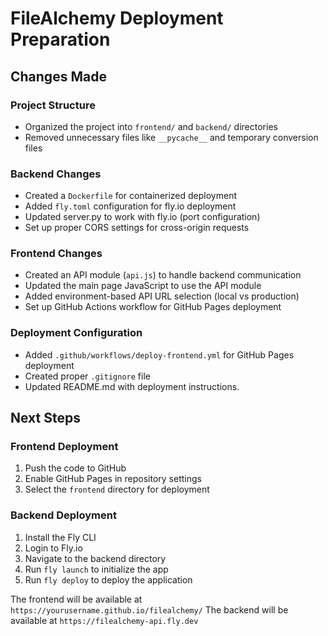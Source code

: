 # FileAlchemy Deployment Preparation

## Changes Made

### Project Structure
- Organized the project into `frontend/` and `backend/` directories
- Removed unnecessary files like `__pycache__` and temporary conversion files

### Backend Changes
- Created a `Dockerfile` for containerized deployment
- Added `fly.toml` configuration for fly.io deployment
- Updated server.py to work with fly.io (port configuration)
- Set up proper CORS settings for cross-origin requests

### Frontend Changes
- Created an API module (`api.js`) to handle backend communication
- Updated the main page JavaScript to use the API module
- Added environment-based API URL selection (local vs production)
- Set up GitHub Actions workflow for GitHub Pages deployment

### Deployment Configuration
- Added `.github/workflows/deploy-frontend.yml` for GitHub Pages deployment
- Created proper `.gitignore` file
- Updated README.md with deployment instructions.

## Next Steps

### Frontend Deployment
1. Push the code to GitHub
2. Enable GitHub Pages in repository settings
3. Select the `frontend` directory for deployment

### Backend Deployment
1. Install the Fly CLI
2. Login to Fly.io
3. Navigate to the backend directory
4. Run `fly launch` to initialize the app
5. Run `fly deploy` to deploy the application

The frontend will be available at `https://yourusername.github.io/filealchemy/`
The backend will be available at `https://filealchemy-api.fly.dev` 